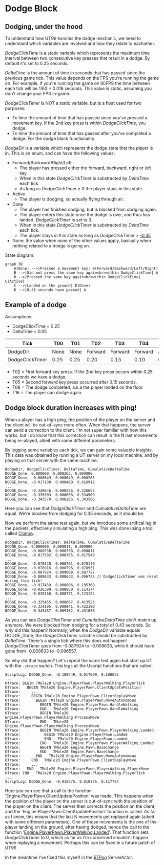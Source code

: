 # Dodge Block

## Dodging, under the hood
To understand how UT99 handles the dodge mechanic, we need to understand which variables are involved and how they relate to eachother.

*DodgeClickTime* is a static variable which represents the maximum time interval between two consecutive key presses that result in a dodge. By default it's set to 0.25 seconds.

*DeltaTime* is the amount of time in seconds that has passed since the previous game tick. This value depends on the FPS you're running the game on. For example, if you're running the game on 60FPS the time between each tick will be 1/60 = 0.016 seconds. This value is static, assuming you don't change your FPS in-game.

*DodgeClickTimer* is NOT a static variable, but is a float used for two purposes:
- To time the amount of time that has passed since you've pressed a movement key. If the 2nd key press is within *DodgeClickTime*, you dodge.
- To time the amount of time that has passed after you've completed a dodge. For the dodge block functionality.

*DodgeDir* is a variable which represents the dodge state that the player is in. This is an enum, and can have the following values:
- Forward/Backward/Right/Left
    - The player has pressed either the forward, backward, right or left key.
    - When in this state *DodgeClickTimer* is substracted by *DeltaTime* each tick.
    - As long as *DodgeClickTimer* > 0 the player stays in this state.
- Active
    - The player is dodging, so actually flying through air.
- Done
    - The player has finished dodging, but is blocked from dodging again.
    - The player enters this state once the dodge is over, and thus has landed. *DodgeClickTimer* is set to 0.
    - When in this state *DodgeClickTimer* is substracted by *DeltaTime* each tick.
    - The player stays in this state as long as *DodgeClickTimer* > [-0.35](https://github.com/mbovijn/UT99/blob/master/Engine/PlayerPawn.uc#L4254)
- None: the value when none of the other values apply, basically when nothing related to a dodge is going on.

State diagram:
```mermaid
graph TB
    A(None) -->|Pressed a movement key| B(Forward/Backward/Left/Right)
    B -->|Did not press the same key again<br>within DodgeClickTime| A
    B -->|Pressed the same key again<br>within DodgeClickTime| C(Active)
    C -->|Landed on the ground| D(Done)
    D -->|0.35 seconds have passed| A
```

## Example of a dodge
Assumptions:
- DodgeClickTime = 0.25
- DeltaTime = 0.05

|Tick           |T00 |T01 |T02    |T03    |T04    |T05   |T06   |T07   |T08 |T09  |T10  |T11  |T12  |T13  |T14  |T15  |T16 |T17 |
|---------------|----|----|-------|-------|-------|------|------|------|----|-----|-----|-----|-----|-----|-----|-----|----|----|
|DodgeDir       |None|None|Forward|Forward|Forward|Active|Active|Active|Done|Done |Done |Done |Done |Done |Done |Done |None|None|
|DodgeClickTimer|0.25|0.25|0.20   |0.15   |0.10   |0.10  |0.10  |0.10  |0.00|-0.05|-0.10|-0.15|-0.20|-0.25|-0.30|-0.35|0.25|0.25|

- T02 = First forward key press. If the 2nd key press occurs within 0.25 seconds we have a dodge.
- T05 = Second forward key press occurred after 0.15 seconds.
- T08 = The dodge completed, a.k.a the player landed on the floor.
- T16 = The player can dodge again.

## Dodge block duration increases with ping!
When a player has a high ping, the position of the player on the server and the client will be out-of-sync more often. When that happens, the server can send a correction to the client. I'm not super familiar with how this works, but I do know that this correction can result in the N last movements being re-played, albeit with some different parameters.

By logging some variables each tick, we can gain some valuable insights. This data was obtained by running a UT server on my local machine, and by playing on that server with the same machine.
```
DodgeDir, DodgeClickTimer, DeltaTime, CumulativeDeltaTime
DODGE_Done, 0.000000, 0.008263, 0.000000
DODGE_Done, -0.008649, 0.008649, 0.008263
DODGE_Done, -0.017108, 0.008460, 0.016912
...
DODGE_Done, -0.326646, 0.008256, 0.326653
DODGE_Done, -0.335303, 0.008658, 0.334909
DODGE_Done, -0.343570, 0.008266, 0.343566
```
Here you can see that *DodgeClickTimer* and *CumulativeDeltaTime* are equal. We're blocked from dodging for 0.35 seconds, as it should be.

Now we perform the same test again, but we introduce some artifical lag in the packets, effectively simulating a high ping. This was done using a tool called [Clumsy](https://jagt.github.io/clumsy/).
```
DodgeDir, DodgeClickTimer, DeltaTime, CumulativeDeltaTime
DODGE_Done, 0.000000, 0.008811, 0.000000
DODGE_Done, -0.008738, 0.008738, 0.008811
DODGE_Done, -0.017502, 0.008765, 0.017549
...
DODGE_Done, -0.070120, 0.008761, 0.070170
DODGE_Done, -0.078916, 0.008796, 0.078931
DODGE_Done, -0.087924, 0.009008, 0.087727
DODGE_Done, -0.008633, 0.008633, 0.096735 // DodgeClickTimer was reset during this tick!
DODGE_Done, -0.017439, 0.008806, 0.105368
DODGE_Done, -0.026389, 0.008950, 0.114174
DODGE_Done, -0.035160, 0.008771, 0.123124
...
DODGE_Done, -0.325455, 0.008667, 0.413523
DODGE_Done, -0.334295, 0.008841, 0.422190
DODGE_Done, -0.343457, 0.009162, 0.431030
```
As you can see *DodgeClickTimer* and *CumulativeDeltaTime* don't match up anymore. We were blocked from dodging for a total of 0.43 seconds. So why did this happen? Normally, when the *DodgeDir* variable equals DODGE_Done, the *DodgeClickTimer* variable should be substracted by *DeltaTime*. There's a single tick where this does not happen! *DodgeClickTimer* goes from -0.087924 to -0.008633, while it should have gone from -0.008633 to -0.096557.


So why did that happen? Let's repeat the same test again but start up UT with the `-utrace` switch. This logs all the Uscript functions that are called.
```
ScriptLog: DODGE_Done, -0.108449, 0.017699, 0.100025
...
UTrace: BEGIN TMale20 Engine.PlayerPawn.PlayerWalking.PlayerTick
UTrace:   BEGIN TMale20 Engine.PlayerPawn.ClientUpdatePosition
UTrace:     ...
UTrace:     BEGIN TMale20 Engine.PlayerPawn.ClientReplayMove
UTrace:       BEGIN TMale20 Engine.PlayerPawn.MoveAutonomous
UTrace:         BEGIN TMale20 Engine.PlayerPawn.HandleWalking
UTrace:         END   TMale20 Engine.PlayerPawn.HandleWalking
UTrace:         BEGIN TMale20 Engine.PlayerPawn.PlayerWalking.ProcessMove
UTrace:         END   TMale20 Engine.PlayerPawn.PlayerWalking.ProcessMove
UTrace:         BEGIN TMale20 Engine.PlayerPawn.PlayerWalking.Landed
UTrace:           BEGIN TMale20 Engine.PlayerPawn.Landed
UTrace:           END   TMale20 Engine.PlayerPawn.Landed
UTrace:         END   TMale20 Engine.PlayerPawn.PlayerWalking.Landed
UTrace:         BEGIN TMale20 Engine.Pawn.BaseChange
UTrace:         END   TMale20 Engine.Pawn.BaseChange
UTrace:       END   TMale20 Engine.PlayerPawn.MoveAutonomous
UTrace:     END   TMale20 Engine.PlayerPawn.ClientReplayMove
UTrace:     ...
UTrace:   END   TMale20 Engine.PlayerPawn.PlayerWalking.PlayerMove
UTrace: END   TMale20 Engine.PlayerPawn.PlayerWalking.PlayerTick
...
ScriptLog: DODGE_Done, -0.010775, 0.010775, 0.117724
```
Here you can see that a call to the function 'Engine.PlayerPawn.ClientUpdatePosition' was made. This happens when the position of the player on the server is out-of-sync with the position of the player on the client. The server then corrects the position on the client, and the 'Engine.PlayerPawn.ClientUpdatePosition' function is called. As far as I know, this means that the last N movements get replayed again (albeit with some different parameters). One of those movements is the one of the player landing on the ground, after having dodged, hence the call to the function '[Engine.PlayerPawn.PlayerWalking.Landed](https://github.com/mbovijn/UT99/blob/master/Engine/PlayerPawn.uc#L4074)'. That function sets *DodgeClickTimer* to 0, which as far as I'm concerned shouldn't happen when replaying a movement. Perhaps this can be fixed in a future patch of UT99.

In the meantime I've fixed this myself in the [BTPog](https://github.com/mbovijn/BTPog/#ZeroPing-module) ServerActor.
